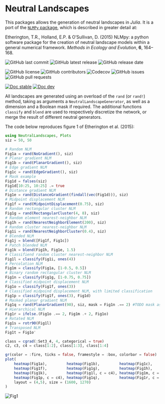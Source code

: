 # Neutral Landscapes

This packages allows the generation of neutral landscapes in *Julia*. It is a port of the [`NLMPy` package](https://github.com/tretherington/nlmpy), which is described in greater detail at:

Etherington, T.R., Holland, E.P. & O’Sullivan, D. (2015) NLMpy: a python software package for the creation of neutral landscape models within a general numerical framework. _Methods in Ecology and Evolution_, __6__, 164–168.

![GitHub last commit](https://img.shields.io/github/last-commit/EcoJulia/NeutralLandscapes.jl)
![GitHub latest release](https://img.shields.io/github/v/release/EcoJulia/NeutralLandscapes.jl)
![GitHub release date](https://img.shields.io/github/release-date/EcoJulia/NeutralLandscapes.jl)

![GitHub license](https://img.shields.io/github/license/EcoJulia/NeutralLandscapes.jl)
![GitHub contributors](https://img.shields.io/github/contributors/EcoJulia/NeutralLandscapes.jl)
![Codecov](https://img.shields.io/codecov/c/gh/EcoJulia/NeutralLandscapes.jl?token=1VNPTN2MVV)
![GitHub issues](https://img.shields.io/github/issues/EcoJulia/NeutralLandscapes.jl)
![GitHub pull requests](https://img.shields.io/github/issues-pr/EcoJulia/NeutralLandscapes.jl)

[![Doc stable](https://img.shields.io/badge/manual-stable-green)](https://ecojulia.github.io/NeutralLandscapes.jl/stable/)
[![Doc dev](https://img.shields.io/badge/manual-latest-blue)](https://ecojulia.github.io/NeutralLandscapes.jl/dev/)

All landscapes are generated using an overload of the `rand` (or `rand!`) method, taking as arguments a `NeutralLandscapeGenerator`, as well as a dimension and a Boolean mask if required. The additional functions `classify` and `blend` are used to respectively discretize the network, or merge the result of different neutral generators.

The code below reproduces figure 1 of Etherington et al. (2015):

```julia
using NeutralLandscapes, Plots
siz = 50, 50

# Random NLM
Fig1a = rand(NoGradient(), siz)
# Planar gradient NLM
Fig1b = rand(PlanarGradient(), siz)
# Edge gradient NLM
Fig1c = rand(EdgeGradient(), siz)
# Mask example
Fig1d = falses(siz)
Fig1d[10:25, 10:25] .= true
# Distance gradient NLM
Fig1e = rand(DistanceGradient(findall(vec(Fig1d))), siz)
# Midpoint displacement NLM
Fig1f = rand(MidpointDisplacement(0.75), siz)
# Random rectangular cluster NLM
Fig1g = rand(RectangularCluster(4, 8), siz)
# Random element nearest-neighbor NLM
Fig1h = rand(NearestNeighborElement(200), siz)
# Random cluster nearest-neighbor NLM
Fig1i = rand(NearestNeighborCluster(0.4), siz)
# Blended NLM
Fig1j = blend([Fig1f, Fig1c])
# Patch blended NLM
Fig1k = blend(Fig1h, Fig1e, 1.5)
# Classifiend random cluster nearest-neighbor NLM
Fig1l = classify(Fig1i, ones(4))
# Percolation NLM
Fig1m = classify(Fig1a, [1-0.5, 0.5])
# Binary random rectangular cluster NLM
Fig1n = classify(Fig1g, [1-0.75, 0.75])
# Classified midpoint displacement NLM
Fig1o = classify(Fig1f, ones(3))
# Classified midpoind displacement NLM, with limited classification
Fig1p = classify(Fig1f, ones(3), Fig1d)
# Masked planar gradient NLM
Fig1q = rand(PlanarGradient(90), siz, mask = Fig1n .== 2) #TODO mask as keyword + should mask be matrix or vec or both? (Fig1e)
# Hierarchical NLM
Fig1r = ifelse.(Fig1o .== 2, Fig1m .+ 2, Fig1o)
# Rotated NLM
Fig1s = rotr90(Fig1l)
# Transposed NLM
Fig1t = Fig1o'

class = cgrad(:Set3_4, 4, categorical = true)
c2, c3, c4 = class[1:2], class[1:3], class[1:4]

gr(color = :fire, ticks = false, framestyle = :box, colorbar = false)
plot(
    heatmap(Fig1a),         heatmap(Fig1b),         heatmap(Fig1c),         heatmap(Fig1d, c = c2), heatmap(Fig1e),
    heatmap(Fig1f),         heatmap(Fig1g),         heatmap(Fig1h),         heatmap(Fig1i),         heatmap(Fig1j), 
    heatmap(Fig1k),         heatmap(Fig1l, c = c4), heatmap(Fig1m, c = c2), heatmap(Fig1n, c = c2), heatmap(Fig1o, c = c3),
    heatmap(Fig1p, c = c4), heatmap(Fig1q),         heatmap(Fig1r, c = c4), heatmap(Fig1s, c = c4), heatmap(Fig1t, c = c3),
    layout = (4,5), size = (1600, 1270)
)
```

![Fig1](https://user-images.githubusercontent.com/8429802/109293089-998ccb00-782b-11eb-864f-b25522e7b746.png)
